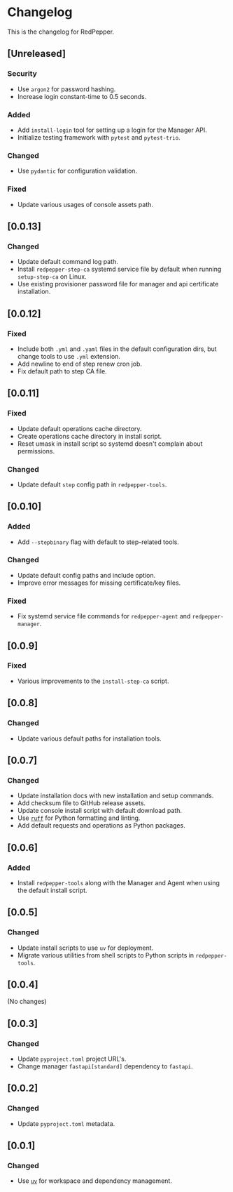 # Changelog

This is the changelog for RedPepper.

## [Unreleased]

### Security

- Use `argon2` for password hashing.
- Increase login constant-time to 0.5 seconds.

### Added

- Add `install-login` tool for setting up a login for the Manager API.
- Initialize testing framework with `pytest` and `pytest-trio`.

### Changed

- Use `pydantic` for configuration validation.

### Fixed

- Update various usages of console assets path.

## [0.0.13]

### Changed

- Update default command log path.
- Install `redpepper-step-ca` systemd service file by default when running `setup-step-ca` on Linux.
- Use existing provisioner password file for manager and api certificate installation.

## [0.0.12]

### Fixed

- Include both `.yml` and `.yaml` files in the default configuration dirs, but change tools to use `.yml` extension.
- Add newline to end of step renew cron job.
- Fix default path to step CA file.

## [0.0.11]

### Fixed

- Update default operations cache directory.
- Create operations cache directory in install script.
- Reset umask in install script so systemd doesn't complain about permissions.

### Changed

- Update default `step` config path in `redpepper-tools`.

## [0.0.10]

### Added

- Add `--stepbinary` flag with default to step-related tools.

### Changed

- Update default config paths and include option.
- Improve error messages for missing certificate/key files.

### Fixed

- Fix systemd service file commands for `redpepper-agent` and `redpepper-manager`.

## [0.0.9]

### Fixed

- Various improvements to the `install-step-ca` script.

## [0.0.8]

### Changed

- Update various default paths for installation tools.

## [0.0.7]

### Changed

- Update installation docs with new installation and setup commands.
- Add checksum file to GitHub release assets.
- Update console install script with default download path.
- Use [`ruff`](https://docs.astral.sh/ruff) for Python formatting and linting.
- Add default requests and operations as Python packages.

## [0.0.6]

### Added

- Install `redpepper-tools` along with the Manager and Agent when using the default install script.

## [0.0.5]

### Changed

- Update install scripts to use `uv` for deployment.
- Migrate various utilities from shell scripts to Python scripts in `redpepper-tools`.

## [0.0.4]

(No changes)

## [0.0.3]

### Changed

- Update `pyproject.toml` project URL's.
- Change manager `fastapi[standard]` dependency to `fastapi`.

## [0.0.2]

### Changed

- Update `pyproject.toml` metadata.

## [0.0.1]

### Changed

- Use [`uv`](https://docs.astral.sh/uv) for workspace and dependency management.
